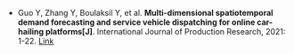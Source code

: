 * Guo Y, Zhang Y, Boulaksil Y, et al. <b>Multi-dimensional spatiotemporal demand forecasting and service vehicle dispatching for online car-hailing platforms[J]</b>. International Journal of Production Research, 2021: 1-22. [Link](https://www.tandfonline.com/doi/abs/10.1080/00207543.2021.1871675)